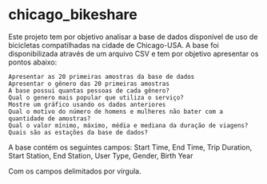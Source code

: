 # chicago_bikeshare


Este projeto tem por objetivo analisar a base de dados disponível de uso de bicicletas
compatilhadas na cidade de Chicago-USA. A base foi disponibilizada através de um
arquivo CSV e tem por objetivo apresentar os pontos abaixo:

    Apresentar as 20 primeiras amostras da base de dados
    Apresentar o gênero das 20 primeiras amostras
    A base possui quantas pessoas de cada gênero?
    Qual o genero mais popular que utiliza o serviço?
    Mostre um gráfico usando os dados anteriores
    Qual o motivo do número de homens e mulheres não bater com a quantidade de amostras?
    Qual o valor mínimo, máximo, média e mediana da duração de viagens?
    Quais são as estações da base de dados?

A base contém os seguintes campos: 
    Start Time,
    End Time,
    Trip Duration,
    Start Station,
    End Station,
    User Type,
    Gender,
    Birth Year 

Com os campos delimitados por vírgula. 
